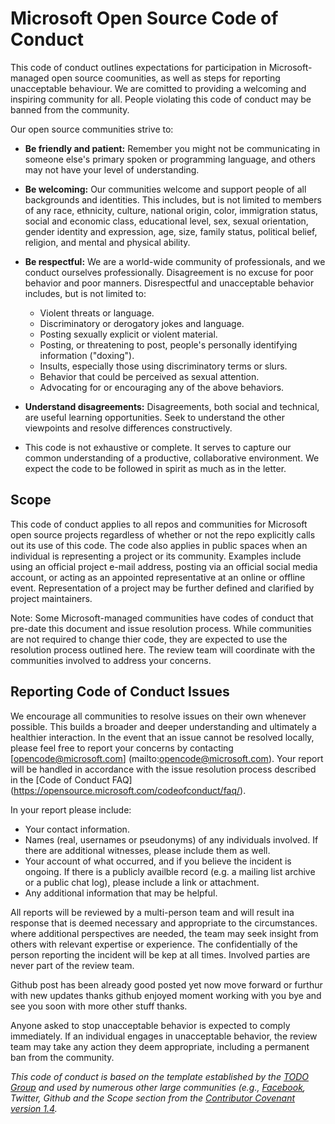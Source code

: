 # Microsoft Open Source Code of Conduct

This code of conduct outlines expectations for participation in Microsoft-managed open source coomunities, as well as steps for reporting unacceptable
behaviour. We are comitted to providing a welcoming and inspiring community for all. People violating this code of conduct may be banned from the community.

Our open source communities strive to:

* **Be friendly and patient:** Remember you might not be communicating in someone else's primary spoken or programming language, and others may not have your level of understanding.
* **Be welcoming:** Our communities welcome and support people of all backgrounds and identities. This includes, but is not limited to members of any race, ethnicity, culture, national origin, color, immigration status, social and economic class, educational level, sex, sexual orientation, gender identity and expression, age, size, family status, political belief, religion, and mental and physical ability.
* **Be respectful:** We are a world-wide community of professionals, and we conduct ourselves professionally. Disagreement is no excuse for poor behavior and poor manners. Disrespectful and unacceptable behavior includes, but is not limited to:
    * Violent threats or language.
    * Discriminatory or derogatory jokes and language.
    * Posting sexually explicit or violent material.
    * Posting, or threatening to post, people's personally identifying information ("doxing").
    * Insults, especially those using discriminatory terms or slurs.
    * Behavior that could be perceived as sexual attention.
    * Advocating for or encouraging any of the above behaviors.

* **Understand disagreements:** Disagreements, both social and technical, are useful learning opportunities. Seek to understand the other viewpoints and
resolve differences constructively.
* This code is not exhaustive or complete. It serves to capture our common understanding of a productive, collaborative environment. We expect the code to be
followed in spirit as much as in the letter.

## Scope
This code of conduct applies to all repos and communities for Microsoft open source projects regardless of whether or not the repo explicitly calls out
its use of this code. The code also applies in public spaces when an individual is representing a project or its community. Examples include using an official
project e-mail address, posting via an official social media account, or acting as an appointed representative at an online or offline event. Representation of
a project may be further defined and clarified by project maintainers.

Note: Some Microsoft-managed communities have codes of conduct that pre-date this document and issue resolution process. While communities are not required to
change thier code, they are expected to use the resolution process outlined here. The review team will coordinate with the communities involved to address
your concerns.

## Reporting Code of Conduct Issues
We encourage all communities to resolve issues on their own whenever possible. This builds a broader and deeper understanding and ultimately a healthier
interaction. In the event that an issue cannot be resolved locally, please feel free to report your concerns by contacting [opencode@microsoft.com]
(mailto:opencode@microsoft.com). Your report will be handled in accordance with the issue resolution process described in the [Code of Conduct FAQ]
(https://opensource.microsoft.com/codeofconduct/faq/).

In your report please include:
* Your contact information.
* Names (real, usernames or pseudonyms) of any individuals involved. If there are additional witnesses, please include them as well.
* Your account of what occurred, and if you believe the incident is ongoing. If there is a publicly availble record (e.g. a mailing list archive or a public
chat log), please include a link or attachment.
* Any additional information that may be helpful.

All reports will be reviewed by a multi-person team and will result ina response that is deemed necessary and appropriate to the circumstances. where
additional perspectives are needed, the team may seek insight from others with relevant expertise or experience. The confidentially of the person reporting
the incident will be kep at all times. Involved parties are never part of the review team.

Github post has been already good posted yet now move forward or furthur with new updates thanks github enjoyed moment working with you bye and see you
soon with more other stuff thanks.

Anyone asked to stop unacceptable behavior is expected to comply immediately. If an individual engages in unacceptable behavior, the review team may take any
action they deem appropriate, including a permanent ban from the community.

_This code of conduct is based on the template established by the [TODO Group](http://todogroup.org/) and used by numerous other large communities (e.g.,
[Facebook](https://code.facebook.com/pages/876921332402685/open-source-code-of-conduct), Twitter, Github and the Scope section from the [Contributor Covenant
version 1.4](http://contributor-covenant.org/version/1/4/)._
